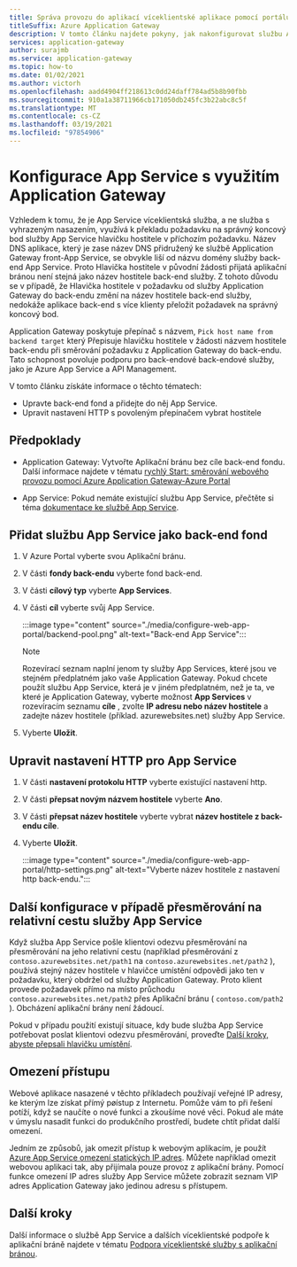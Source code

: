 ```yaml
---
title: Správa provozu do aplikací víceklientské aplikace pomocí portálu
titleSuffix: Azure Application Gateway
description: V tomto článku najdete pokyny, jak nakonfigurovat službu Azure App Service Web Apps jako členy ve fondu back-endu v existující nebo nové službě Application Gateway.
services: application-gateway
author: surajmb
ms.service: application-gateway
ms.topic: how-to
ms.date: 01/02/2021
ms.author: victorh
ms.openlocfilehash: aadd4904ff218613c0dd24daff784ad5b8b90fbb
ms.sourcegitcommit: 910a1a38711966cb171050db245fc3b22abc8c5f
ms.translationtype: MT
ms.contentlocale: cs-CZ
ms.lasthandoff: 03/19/2021
ms.locfileid: "97854906"
---
```

# <a name="configure-app-service-with-application-gateway"></a>Konfigurace App Service s využitím Application Gateway

Vzhledem k tomu, že je App Service víceklientská služba, a ne služba s vyhrazeným nasazením, využívá k překladu požadavku na správný koncový bod služby App Service hlavičku hostitele v příchozím požadavku. Název DNS aplikace, který je zase název DNS přidružený ke službě Application Gateway front-App Service, se obvykle liší od názvu domény služby back-end App Service. Proto Hlavička hostitele v původní žádosti přijatá aplikační bránou není stejná jako název hostitele back-end služby. Z tohoto důvodu se v případě, že Hlavička hostitele v požadavku od služby Application Gateway do back-endu změní na název hostitele back-end služby, nedokáže aplikace back-end s více klienty přeložit požadavek na správný koncový bod.

Application Gateway poskytuje přepínač s názvem, `Pick host name from backend target` který Přepisuje hlavičku hostitele v žádosti názvem hostitele back-endu při směrování požadavku z Application Gateway do back-endu. Tato schopnost povoluje podporu pro back-endové back-endové služby, jako je Azure App Service a API Management. 

V tomto článku získáte informace o těchto tématech:

- Upravte back-end fond a přidejte do něj App Service.
- Upravit nastavení HTTP s povoleným přepínačem vybrat hostitele

## <a name="prerequisites"></a>Předpoklady

- Application Gateway: Vytvořte Aplikační bránu bez cíle back-end fondu. Další informace najdete v tématu [rychlý Start: směrování webového provozu pomocí Azure Application Gateway-Azure Portal](quick-create-portal.md)

- App Service: Pokud nemáte existující službu App Service, přečtěte si téma [dokumentace ke službě App Service](../app-service/index.yml).

## <a name="add-app-service-as-backend-pool"></a>Přidat službu App Service jako back-end fond

1. V Azure Portal vyberte svou Aplikační bránu.

2. V části **fondy back-endu** vyberte fond back-end.

4. V části **cílový typ** vyberte **App Services**.

5. V části **cíl** vyberte svůj App Service.

   :::image type="content" source="./media/configure-web-app-portal/backend-pool.png" alt-text="Back-end App Service":::
   
   > [!NOTE]
   > Rozevírací seznam naplní jenom ty služby App Services, které jsou ve stejném předplatném jako vaše Application Gateway. Pokud chcete použít službu App Service, která je v jiném předplatném, než je ta, ve které je Application Gateway, vyberte možnost **App Services** v rozevíracím seznamu **cíle** , zvolte **IP adresu nebo název hostitele** a zadejte název hostitele (příklad. azurewebsites.net) služby App Service.
1. Vyberte **Uložit**.

## <a name="edit-http-settings-for-app-service"></a>Upravit nastavení HTTP pro App Service

1. V části **nastavení protokolu HTTP** vyberte existující nastavení http.

2. V části **přepsat novým názvem hostitele** vyberte **Ano**.
3. V části **přepsat název hostitele** vyberte vybrat **název hostitele z back-endu cíle**.
4. Vyberte **Uložit**.

   :::image type="content" source="./media/configure-web-app-portal/http-settings.png" alt-text="Vyberte název hostitele z nastavení http back-endu.":::

## <a name="additional-configuration-in-case-of-redirection-to-app-services-relative-path"></a>Další konfigurace v případě přesměrování na relativní cestu služby App Service

Když služba App Service pošle klientovi odezvu přesměrování na přesměrování na jeho relativní cestu (například přesměrování z `contoso.azurewebsites.net/path1` na `contoso.azurewebsites.net/path2` ), používá stejný název hostitele v hlavičce umístění odpovědi jako ten v požadavku, který obdržel od služby Application Gateway. Proto klient provede požadavek přímo na místo průchodu `contoso.azurewebsites.net/path2` přes Aplikační bránu ( `contoso.com/path2` ). Obcházení aplikační brány není žádoucí.

Pokud v případu použití existují situace, kdy bude služba App Service potřebovat poslat klientovi odezvu přesměrování, proveďte [Další kroky, abyste přepsali hlavičku umístění](./troubleshoot-app-service-redirection-app-service-url.md#sample-configuration).

## <a name="restrict-access"></a>Omezení přístupu

Webové aplikace nasazené v těchto příkladech používají veřejné IP adresy, ke kterým lze získat přímý pøístup z Internetu. Pomůže vám to při řešení potíží, když se naučíte o nové funkci a zkoušíme nové věci. Pokud ale máte v úmyslu nasadit funkci do produkčního prostředí, budete chtít přidat další omezení.

Jedním ze způsobů, jak omezit přístup k webovým aplikacím, je použít [Azure App Service omezení statických IP adres](../app-service/app-service-ip-restrictions.md). Můžete například omezit webovou aplikaci tak, aby přijímala pouze provoz z aplikační brány. Pomocí funkce omezení IP adres služby App Service můžete zobrazit seznam VIP adres Application Gateway jako jedinou adresu s přístupem.

## <a name="next-steps"></a>Další kroky

Další informace o službě App Service a dalších víceklientské podpoře k aplikační bráně najdete v tématu [Podpora víceklientské služby s aplikační bránou](./application-gateway-web-app-overview.md).
